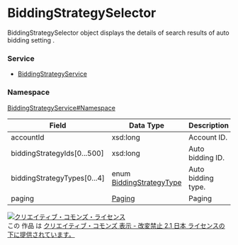 # BiddingStrategySelector
BiddingStrategySelector object displays the details of search results of auto bidding setting .
### Service
+ [BiddingStrategyService](../../services/BiddingStrategyService.md)

### Namespace
[BiddingStrategyService#Namespace](../../services/BiddingStrategyService.md#namespace)

| Field | Data Type | Description | ADD | SET | REMOVE |
|---|---|---|---|---|---|
| accountId | xsd:long | Account ID. | - | - | - |
| biddingStrategyIds[0...500] | xsd:long| Auto bidding ID.| - | - | - |
| biddingStrategyTypes[0...4] | enum <a href="BiddingStrategyType.md">BiddingStrategyType</a> | Auto bidding type. | - | - | - |
| paging | <a href="../Common/Paging.md">Paging</a> | Paging | - | - | - |

<a rel="license" href="http://creativecommons.org/licenses/by-nd/2.1/jp/"><img alt="クリエイティブ・コモンズ・ライセンス" style="border-width:0" src="https://i.creativecommons.org/l/by-nd/2.1/jp/88x31.png" /></a><br />この 作品 は <a rel="license" href="http://creativecommons.org/licenses/by-nd/2.1/jp/">クリエイティブ・コモンズ 表示 - 改変禁止 2.1 日本 ライセンスの下に提供されています。</a>
